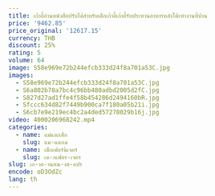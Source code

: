 ```yaml
---
title: เก้าอี้อ่านหนังสือปรับได้สำหรับเด็กเก้าอี้เก้าอี้รับประทานอาหารหลังโต๊ะทำงานที่บ้าน
price: '9462.85'
price_original: '12617.15'
currency: THB
discount: 25%
rating: 5
volume: 64
image: S58e969e72b244efcb333d24f8a701a53C.jpg
images:
  - S58e969e72b244efcb333d24f8a701a53C.jpg
  - S6a802b78a7bc4c96bb480adbd2005d2fC.jpg
  - S827d27ad1ffe4f58b454286d2494160bR.jpg
  - Sfccc634d82f7449b900ca7f180a05b21i.jpg
  - S6cb7e9e219ec4bc2a4ded57278029b16j.jpg
video: 4000206968242.mp4
categories:
  - name: แม่และเด็ก
    slug: แม-และเด
  - name: เด็กเฟอร์นิเจอร์
    slug: เด-กเฟอร-เจอร
slug: เก-าอ-านหน-งส-อปร
encode: oD3OdZc
lang: th
---
```

  